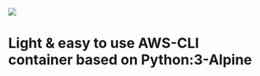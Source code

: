 [![](https://badge.imagelayers.io/heyitsmozzie/docker-aws-cli:latest.svg)](https://imagelayers.io/?images=heyitsmozzie/docker-aws-cli:latest 'Get your own badge on imagelayers.io')
# Light & easy to use AWS-CLI container based on Python:3-Alpine
